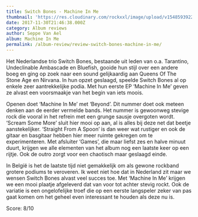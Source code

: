 ```yaml
---
title: Switch Bones - Machine In Me
thumbnail: 'https://res.cloudinary.com/rockxxl/image/upload/v1548593922/Switch_Bones.jpg'
date: 2017-11-30T21:46:38.000Z
category: Album reviews
author: Seppe Van Ael
album: Machine In Me
permalink: /album-review/review-switch-bones-machine-in-me/
---
```

Het Nederlandse trio Switch Bones, bestaande uit leden van o.a. Tarantino, Undeclinable Ambascade en Bluefish, gooide hun stijl over een andere boeg en ging op zoek naar een sound gelijkaardig aan Queens Of The Stone Age en Nirvana. In hun opzet geslaagd, speelde Switch Bones al op enkele zeer aantrekkelijke podia. Met hun eerste EP ‘Machine In Me’ geven ze alvast een voorsmaakje van het begin van iets moois.

Openen doet ‘Machine In Me’ met ‘Beyond’. Dit nummer doet ook meteen denken aan de eerder vermelde bands. Het nummer is gewoonweg stevige rock die vooral in het refrein met een grunge sausje overgoten wordt. ‘Scream Some More’ sluit hier mooi op aan, al is alles bij deze net dat beetje aanstekelijker. ‘Straight From A Spoon’ is dan weer wat rustiger en ook de gitaar en basgitaar hebben hier meer ruimte gekregen om te experimenteren. Met afsluiter ‘Games’, die maar liefst zes en halve minuut duurt, krijgen we alle elementen van het album nog een laatste keer op een rijtje. Ook de outro zorgt voor een chaotisch maar geslaagd einde.

In België is het de laatste tijd niet gemakkelijk om als gewone rockband grotere podiums te veroveren. Ik weet niet hoe dat in Nederland zit maar we wensen Switch Bones alvast veel succes toe. Met ‘Machine In Me’ krijgen we een mooi plaatje afgeleverd dat van voor tot achter stevig rockt. Ook de variatie is een ongelofelijke troef die op een eerste langspeler zeker van pas gaat komen om het geheel even interessant te houden als deze nu is.

Score: 8/10
